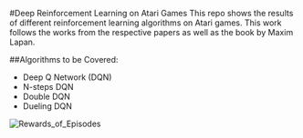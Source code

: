 #Deep Reinforcement Learning on Atari Games
This repo shows the results of different reinforcement learning algorithms on Atari games. This work follows
the works from the respective papers as well as the book by Maxim Lapan.

##Algorithms to be Covered:
* Deep Q Network (DQN)
* N-steps DQN
* Double DQN
* Dueling DQN

![Rewards_of_Episodes](https://github.com/intelaashish/Comparing_Reinforcement_Learning_algorithms_on_Atari_Games/blob/master/Playing_Pong_with_Deep_Q_Network/DQN_Images/reward_of_episode.svg)




